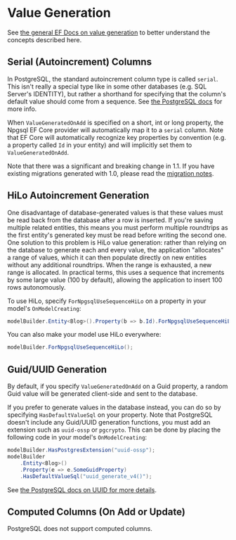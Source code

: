 # Value Generation

See [the general EF Docs on value generation](https://docs.microsoft.com/en-us/ef/core/modeling/generated-properties) to better understand the concepts described here.

## Serial (Autoincrement) Columns

In PostgreSQL, the standard autoincrement column type is called `serial`. This isn't really a special type like in some other databases (e.g. SQL Server's IDENTITY), but rather a shorthand for specifying that the column's default value should come from a sequence. See [the PostgreSQL docs](https://www.postgresql.org/docs/current/static/datatype-numeric.html#DATATYPE-SERIAL) for more info.

When `ValueGeneratedOnAdd` is specified on a short, int or long property, the Npgsql EF Core provider will automatically map it to a `serial` column. Note that EF Core will automatically recognize key properties by convention (e.g. a property called `Id` in your entity) and will implicitly set them to `ValueGeneratedOnAdd`.

Note that there was a significant and breaking change in 1.1. If you have existing migrations generated with 1.0, please read the [migration notes](migration/1.1.md).

## HiLo Autoincrement Generation

One disadvantage of database-generated values is that these values must be read back from the database after a row is inserted. If you're saving multiple related entities, this means you must perform multiple roundtrips as the first entity's generated key must be read before writing the second one. One solution to this problem is HiLo value generation: rather than relying on the database to generate each and every value, the application "allocates" a range of values, which it can then populate directly on new entities without any additional roundtrips. When the range is exhausted, a new range is allocated. In practical terms, this uses a sequence that increments by some large value (100 by default), allowing the application to insert 100 rows autonomously.

To use HiLo, specify `ForNpgsqlUseSequenceHiLo` on a property in your model's `OnModelCreating`:

```c#
modelBuilder.Entity<Blog>().Property(b => b.Id).ForNpgsqlUseSequenceHiLo();
```

You can also make your model use HiLo everywhere:

```c#
modelBuilder.ForNpgsqlUseSequenceHiLo();
```

## Guid/UUID Generation

By default, if you specify `ValueGeneratedOnAdd` on a Guid property, a random Guid value will be generated client-side and sent to the database.

If you prefer to generate values in the database instead, you can do so by specifying `HasDefaultValueSql` on your property. Note that PostgreSQL doesn't include any Guid/UUID generation functions, you must add an extension such as `uuid-ossp` or `pgcrypto`. This can be done by placing the following code in your model's `OnModelCreating`:

```c#
modelBuilder.HasPostgresExtension("uuid-ossp");
modelBuilder
	.Entity<Blog>()
	.Property(e => e.SomeGuidProperty)
	.HasDefaultValueSql("uuid_generate_v4()");
```

See [the PostgreSQL docs on UUID for more details](https://www.postgresql.org/docs/current/static/datatype-uuid.html).

## Computed Columns (On Add or Update)

PostgreSQL does not support computed columns.

